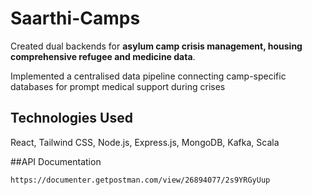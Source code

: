 # Saarthi-Camps

Created dual backends for **asylum camp crisis management, housing comprehensive refugee and medicine data**.

Implemented a centralised data pipeline connecting camp-specific databases for prompt medical support during crises

## Technologies Used
React, Tailwind CSS, Node.js, Express.js, MongoDB, Kafka, Scala

##API Documentation 
```
https://documenter.getpostman.com/view/26894077/2s9YRGyUup
```
